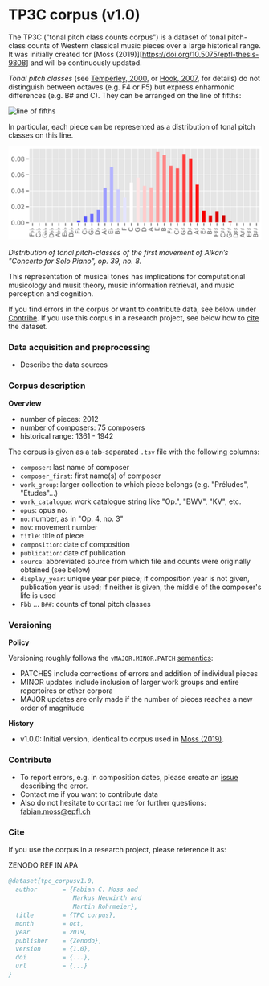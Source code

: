# TP3C corpus (v1.0)
The TP3C ("tonal pitch class counts corpus") is a dataset of tonal pitch-class counts of Western classical music pieces over a large historical range. It was initially created for [Moss (2019)][https://doi.org/10.5075/epfl-thesis-9808] and will be continuously updated.

_Tonal pitch classes_ (see [Temperley, 2000](https://onlinelibrary.wiley.com/doi/abs/10.1111/1468-2249.00122), or [Hook, 2007](https://www.tandfonline.com/doi/full/10.1080/17459730701374805), for details) do not distinguish between octaves (e.g. F4 or F5) but express enharmonic differences (e.g. B# and C). They can be arranged on the line of fifths:

![line of fifths](C:\Users\fabianmoss\Desktop\GitHub\DCMLab\tpc_corpus\lof.png)

In particular, each piece can be represented as a distribution of tonal pitch classes on this line.

![Alkan](alkan_dist.png)

_Distribution of tonal pitch-classes of the first movement of Alkan’s "Concerto for Solo
Piano", op. 39, no. 8._

This representation of musical tones has implications for computational musicology and musit theory, music information retrieval, and music perception and cognition.

If you find errors in the corpus or want to contribute data, see below under [Contribe](#Contribute). If you use this corpus in a research project, see below how to [cite](#Citation) the dataset.

### Data acquisition and preprocessing

- Describe the data sources

### Corpus description

**Overview**

* number of pieces: 2012
* number of composers: 75 composers
* historical range: 1361 - 1942

The corpus is given as a tab-separated `.tsv` file with the following columns:

- `composer`: last name of composer
- `composer_first`: first name(s) of composer
- `work_group`: larger collection to which piece belongs (e.g. "Préludes", "Etudes"...)
- `work_catalogue`: work catalogue string like "Op.", "BWV", "KV", etc.
- `opus`: opus no.
- `no`: number, as in "Op. 4, no. 3"
- `mov`: movement number
- `title`: title of piece
- `composition`: date of composition
- `publication`: date of publication
- `source`: abbreviated source from which file and counts were originally obtained (see below)
- `display_year`: unique year per piece; if composition year is not given, publication year is used; if neither is given, the middle of the composer's life is used
- `Fbb` ... `B##`: counts of tonal pitch classes 

### Versioning

**Policy**

Versioning roughly follows the `vMAJOR.MINOR.PATCH` [semantics](https://semver.org/):

* PATCHES include corrections of errors and addition of individual pieces
* MINOR updates include inclusion of larger work groups and entire repertoires or other corpora
* MAJOR updates are only made if the number of pieces reaches a new order of magnitude

**History**

* v1.0.0: Initial version, identical to corpus used in [Moss (2019)](https://doi.org/10.5075/epfl-thesis-9808).

### Contribute

- To report errors, e.g. in composition dates, please create an [issue](https://github.com/DCMLab/tpc_corpus/issues) describing the error.
- Contact me if you want to contribute data
- Also do not hesitate to contact me for further questions: [fabian.moss@epfl.ch](mailto:fabian.moss@epfl.ch)

### Cite

If you use the corpus in a research project, please reference it as:

ZENODO REF IN APA

```bibtex
@dataset{tpc_corpusv1.0,
  author       = {Fabian C. Moss and
  				  Markus Neuwirth and
                  Martin Rohrmeier},
  title        = {TPC corpus},
  month        = oct,
  year         = 2019,
  publisher    = {Zenodo},
  version      = {1.0},
  doi          = {...},
  url          = {...}
}
```
